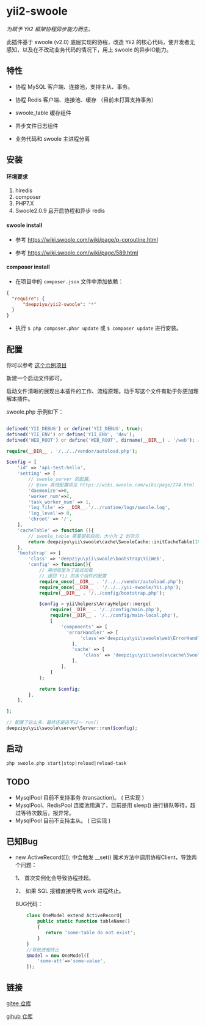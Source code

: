 # yii2-swoole

_为赋予 Yii2 框架协程异步能力而生。_

此插件基于 swoole (v2.0) 底层实现的协程，改造 Yii2 的核心代码，使开发者无感知，以及在不改动业务代码的情况下，用上 swoole 的异步IO能力。


## 特性

- 协程 MySQL 客户端、连接池，支持主从、事务。

- 协程 Redis 客户端、连接池、缓存 （目前未打算支持事务）

- swoole_table 缓存组件

- 异步文件日志组件

- 业务代码和 swoole 主进程分离


## 安装

#### 环境要求

1. hiredis
2. composer
3. PHP7.X
4. Swoole2.0.9 且开启协程和异步 redis

#### swoole install

- 参考 https://wiki.swoole.com/wiki/page/p-coroutine.html

- 参考 https://wiki.swoole.com/wiki/page/589.html

#### composer install

- 在项目中的 `composer.json` 文件中添加依赖：

```json
{
  "require": {
      "deepziyu/yii2-swoole": "*"
  }
}
```

- 执行 `$ php composer.phar update` 或 `$ composer update` 进行安装。



## 配置

你可以参考 [这个示例项目](https://gitee.com/lizhenju/yii2-swoole-demo)

新建一个启动文件即可。

启动文件清晰的展现出本插件的工作、流程原理。动手写这个文件有助于你更加理解本插件。

swoole.php 示例如下：

```php

defined('YII_DEBUG') or define('YII_DEBUG', true);
defined('YII_ENV') or define('YII_ENV', 'dev');
defined('WEB_ROOT') or define('WEB_ROOT', dirname(__DIR__) . '/web'); //web目录的路径，用户访问的静态文件都放这里

require(__DIR__ . '/../../vendor/autoload.php');

$config = [
    'id' => 'api-test-hello',
    'setting' => [
        // swoole_server 的配置。
        // @see 其他配置项见 https://wiki.swoole.com/wiki/page/274.html
        'daemonize'=>0,
        'worker_num'=>2,
        'task_worker_num' => 1,
        'log_file' => __DIR__.'/../runtime/logs/swoole.log',
        'log_level'=> 0,
        'chroot' => '/',
    ],
    'cacheTable' => function (){
        // swoole_table 需要提前启动，大小为 2 的次方
        return deepziyu\yii\swoole\cache\SwooleCache::initCacheTable(1024);
    },
    'bootstrap' => [
        'class' => 'deepziyu\yii\swoole\bootstrap\YiiWeb',
        'config' => function(){
            // 用闭包是为了延迟加载
            // 返回 Yii 的各个组件的配置
            require_once(__DIR__ . '/../../vendor/autoload.php');
            require_once(__DIR__ . '/../../yii-swoole/Yii.php');
            require(__DIR__ . '/../config/bootstrap.php');

            $config = yii\helpers\ArrayHelper::merge(
                require(__DIR__ . '/../config/main.php'),
                require(__DIR__ . '/../config/main-local.php'),
                [
                    'components' => [
                      'errorHandler' => [
                           'class'=>'deepziyu\yii\swoole\web\ErrorHandler'
                        ],
                        'cache' => [
                            'class' => 'deepziyu\yii\swoole\cache\SwooleCache',
                        ],
                    ],
                ]
            );

            return $config;
        },
    ],

];

// 配置了这么多，最终还是逃不过一 run()
deepziyu\yii\swoole\server\Server::run($config);

```

## 启动

```
php swoole.php start|stop|reload|reload-task
```

## TODO

- MysqlPool 目前不支持事务 (transaction)。 ( 已实现 )
- MysqlPool、RedisPool 连接池用满了，目前是用 sleep() 进行排队等待，超过等待次数后，报异常。
- MysqlPool 目前不支持主从。 ( 已实现 )

## 已知Bug

- new ActiveRecord([]); 中会触发 __set() 魔术方法中调用协程Client，导致两个问题：

  1、 首次实例化会导致协程挂起。

  2、 如果 SQL 报错直接导致 work 进程终止。

  BUG代码：
  ```php
      class OneModel extend ActiveRecord{
          public static function tableName()
          {
             return 'some-table do not exist';
          }
      }
      //导致进程终止
      $model = new OneModel([
          'some-att'=>'some-value',
      ]);
  ```

## 链接

[gitee 仓库](https://gitee.com/lizhenju/yii2-swoole)

[gihub 仓库](https://github.com/deepziyu/yii2-swoole)

